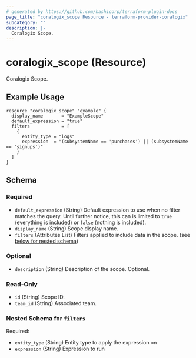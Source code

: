 ```yaml
---
# generated by https://github.com/hashicorp/terraform-plugin-docs
page_title: "coralogix_scope Resource - terraform-provider-coralogix"
subcategory: ""
description: |-
  Coralogix Scope.
---
```


# coralogix_scope (Resource)

Coralogix Scope.

## Example Usage

```hcl
resource "coralogix_scope" "example" {
  display_name       = "ExampleScope"
  default_expression = "true"
  filters            = [
    {
      entity_type = "logs"
      expression  = "(subsystemName == 'purchases') || (subsystemName == 'signups')"
    }
  ]
}
```

<!-- schema generated by tfplugindocs -->
## Schema

### Required

- `default_expression` (String) Default expression to use when no filter matches the query. Until further notice, this can is limited to `true` (everything is included) or `false` (nothing is included).
- `display_name` (String) Scope display name.
- `filters` (Attributes List) Filters applied to include data in the scope. (see [below for nested schema](#nestedatt--filters))

### Optional

- `description` (String) Description of the scope. Optional.

### Read-Only

- `id` (String) Scope ID.
- `team_id` (String) Associated team.

<a id="nestedatt--filters"></a>
### Nested Schema for `filters`

Required:

- `entity_type` (String) Entity type to apply the expression on
- `expression` (String) Expression to run
